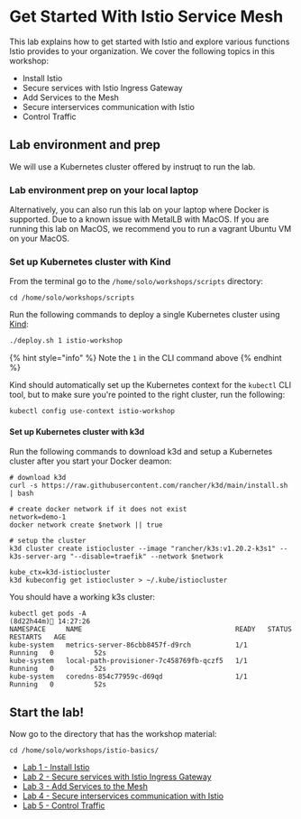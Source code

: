 # Get Started With Istio Service Mesh

This lab explains how to get started with Istio and explore various functions Istio provides to your organization.  We cover the following topics in this workshop:

* Install Istio
* Secure services with Istio Ingress Gateway
* Add Services to the Mesh
* Secure interservices communication with Istio
* Control Traffic

## Lab environment and prep

We will use a Kubernetes cluster offered by instruqt to run the lab. 

### Lab environment prep on your local laptop
Alternatively, you can also run this lab on your laptop where Docker is supported. Due to a known issue with MetalLB with MacOS. If you are running this lab on MacOS, we recommend you to run a vagrant Ubuntu VM on your MacOS.
### Set up Kubernetes cluster with Kind

From the terminal go to the `/home/solo/workshops/scripts` directory:

```
cd /home/solo/workshops/scripts
```

Run the following commands to deploy a single Kubernetes cluster using [Kind](https://kind.sigs.k8s.io/):


```bash
./deploy.sh 1 istio-workshop
```

{% hint style="info" %}
Note the `1` in the CLI command above
{% endhint %}

Kind should automatically set up the Kubernetes context for the `kubectl` CLI tool, but to make sure you're pointed to the right cluster, run the following:

```bash
kubectl config use-context istio-workshop
```

#### Set up Kubernetes cluster with k3d
Run the following commands to download k3d and setup a Kubernetes cluster after you start your Docker deamon:

```
# download k3d
curl -s https://raw.githubusercontent.com/rancher/k3d/main/install.sh | bash

# create docker network if it does not exist
network=demo-1
docker network create $network || true

# setup the cluster
k3d cluster create istiocluster --image "rancher/k3s:v1.20.2-k3s1" --k3s-server-arg "--disable=traefik" --network $network

kube_ctx=k3d-istiocluster
k3d kubeconfig get istiocluster > ~/.kube/istiocluster
```

You should have a working k3s cluster:

```
kubectl get pods -A                                                     (8d22h44m) 14:27:26
NAMESPACE     NAME                                      READY   STATUS    RESTARTS   AGE
kube-system   metrics-server-86cbb8457f-d9rch           1/1     Running   0          52s
kube-system   local-path-provisioner-7c458769fb-qczf5   1/1     Running   0          52s
kube-system   coredns-854c77959c-d69qd                  1/1     Running   0          52s
```

## Start the lab!

Now go to the directory that has the workshop material:

```
cd /home/solo/workshops/istio-basics/
```

* [Lab 1 - Install Istio](./01-install-istio.md)
* [Lab 2 - Secure services with Istio Ingress Gateway](./02-secure-service-ingress.md)
* [Lab 3 - Add Services to the Mesh](./03-add-services-to-mesh.md)
* [Lab 4 - Secure interservices communication with Istio](./04-secure-services-with-istio.md)
* [Lab 5 - Control Traffic](./05-control-traffic.md)

